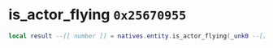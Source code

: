 # is_actor_flying `0x25670955`

```lua
local result --[[ number ]] = natives.entity.is_actor_flying(_unk0 --[[ number ]])
```